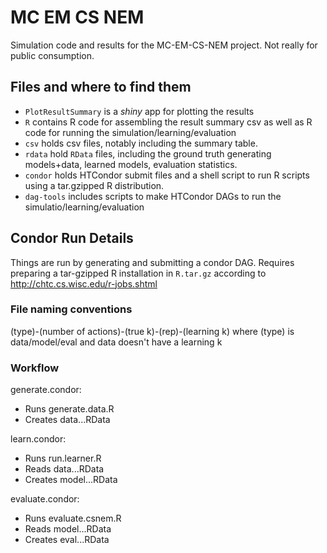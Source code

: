 # MC EM CS NEM
Simulation code and results for the MC-EM-CS-NEM project. Not really for public consumption.

## Files and where to find them
* `PlotResultSummary` is a *shiny* app for plotting the results
* `R` contains R code for assembling the result summary csv as well as R code for running the simulation/learning/evaluation
* `csv` holds csv files, notably including the summary table. 
* `rdata` hold `RData` files, including the ground truth generating models+data, learned models, evaluation statistics.
* `condor` holds HTCondor submit files and a shell script to run R scripts using a tar.gzipped R distribution.
* `dag-tools` includes scripts to make HTCondor DAGs to run the simulatio/learning/evaluation

## Condor Run Details
Things are run by generating and submitting a condor DAG.
Requires preparing a tar-gzipped R installation in `R.tar.gz` according to http://chtc.cs.wisc.edu/r-jobs.shtml

### File naming conventions
(type)-(number of actions)-(true k)-(rep)-(learning k)
where (type) is data/model/eval
and data doesn't have a learning k

### Workflow

generate.condor:
* Runs generate.data.R
* Creates data...RData

learn.condor:
* Runs run.learner.R
* Reads data...RData
* Creates model...RData

evaluate.condor:
* Runs evaluate.csnem.R
* Reads model...RData
* Creates eval...RData

